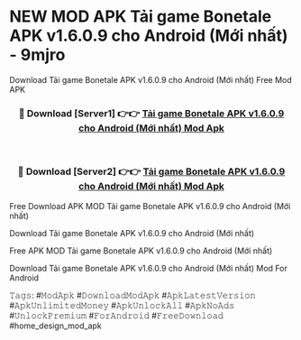 # NEW MOD APK Tải game Bonetale APK v1.6.0.9 cho Android (Mới nhất) - 9mjro
Download Tải game Bonetale APK v1.6.0.9 cho Android (Mới nhất) Free Mod APK

<div align="center">
<h3>🔴 Download [Server1] 👉👉 <a href="https://apk-comot.site?title=Tải_game_Bonetale_APK_v1.6.0.9_cho_Android_(Mới_nhất)">Tải game Bonetale APK v1.6.0.9 cho Android (Mới nhất) Mod Apk</a></h3><br>

<h3>🔴 Download [Server2] 👉👉 <a href="https://apk-comot.site?title=Tải_game_Bonetale_APK_v1.6.0.9_cho_Android_(Mới_nhất)">Tải game Bonetale APK v1.6.0.9 cho Android (Mới nhất) Mod Apk</a></h3>
</div>


Free Download APK MOD Tải game Bonetale APK v1.6.0.9 cho Android (Mới nhất)

Download Tải game Bonetale APK v1.6.0.9 cho Android (Mới nhất) 

Free APK MOD Tải game Bonetale APK v1.6.0.9 cho Android (Mới nhất) 

Download Tải game Bonetale APK v1.6.0.9 cho Android (Mới nhất) Mod For Android

𝚃𝚊𝚐𝚜: #𝙼𝚘𝚍𝙰𝚙𝚔 #𝙳𝚘𝚠𝚗𝚕𝚘𝚊𝚍𝙼𝚘𝚍𝙰𝚙𝚔 #𝙰𝚙𝚔𝙻𝚊𝚝𝚎𝚜𝚝𝚅𝚎𝚛𝚜𝚒𝚘𝚗 #𝙰𝚙𝚔𝚄𝚗𝚕𝚒𝚖𝚒𝚝𝚎𝚍𝙼𝚘𝚗𝚎𝚢 #𝙰𝚙𝚔𝚄𝚗𝚕𝚘𝚌𝚔𝙰𝚕𝚕 #𝙰𝚙𝚔𝙽𝚘𝙰𝚍𝚜 #𝚄𝚗𝚕𝚘𝚌𝚔𝙿𝚛𝚎𝚖𝚒𝚞𝚖 #𝙵𝚘𝚛𝙰𝚗𝚍𝚛𝚘𝚒𝚍 #𝙵𝚛𝚎𝚎𝙳𝚘𝚠𝚗𝚕𝚘𝚊𝚍 #home_design_mod_apk